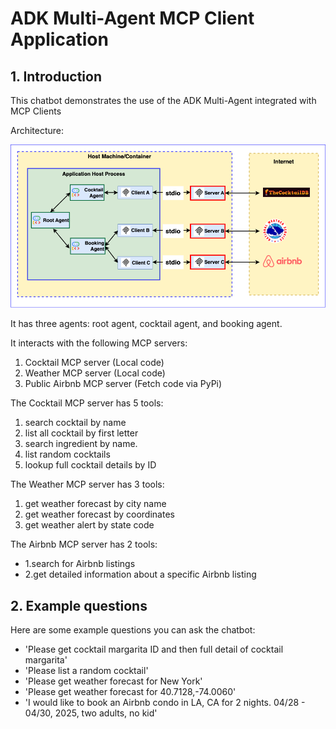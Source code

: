 # ADK Multi-Agent MCP Client Application

## 1. Introduction

This chatbot demonstrates the use of the ADK Multi-Agent integrated with MCP Clients

Architecture:

![architecture](adk_multiagent.png)

It has three agents: root agent, cocktail agent, and booking agent.

It interacts with the following MCP servers:

1. Cocktail MCP server (Local code)
1. Weather MCP server (Local code)
1. Public Airbnb MCP server (Fetch code via PyPi)

The Cocktail MCP server has 5 tools:

1. search cocktail by name
1. list all cocktail by first letter
1. search ingredient by name.
1. list random cocktails
1. lookup full cocktail details by ID

The Weather MCP server has 3 tools:

1. get weather forecast by city name
1. get weather forecast by coordinates
1. get weather alert by state code

The Airbnb MCP server has 2 tools:

- 1.search for Airbnb listings
- 2.get detailed information about a specific Airbnb listing

## 2. Example questions

Here are some example questions you can ask the chatbot:

- 'Please get cocktail margarita ID and then full detail of cocktail margarita'
- 'Please list a random cocktail'
- 'Please get weather forecast for New York'
- 'Please get weather forecast for 40.7128,-74.0060'
- 'I would like to book an Airbnb condo in LA, CA for 2 nights. 04/28 - 04/30, 2025, two adults, no kid'
